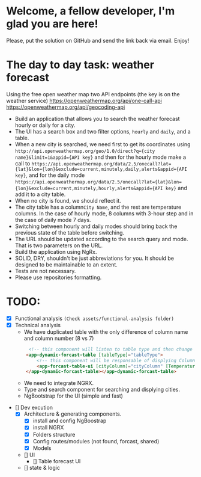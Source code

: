 # Welcome, a fellow developer, I'm glad you are here!

Please, put the solution on GitHub and send the link back via email.
Enjoy!

# The day to day task: weather forecast

Using the free open weather map two API endpoints (the key is on the weather service)
https://openweathermap.org/api/one-call-api
https://openweathermap.org/api/geocoding-api

-   Build an application that allows you to search the weather forecast hourly or daily for a city.
-   The UI has a search box and two filter options, `hourly` and `daily`, and a table.
-   When a new city is searched, we need first to get its coordinates using `http://api.openweathermap.org/geo/1.0/direct?q={city name}&limit=1&appid={API key}` and then for the hourly mode make a call to `https://api.openweathermap.org/data/2.5/onecall?lat={lat}&lon={lon}&exclude=current,minutely,daily,alerts&appid={API key}`, and for the daily mode `https://api.openweathermap.org/data/2.5/onecall?lat={lat}&lon={lon}&exclude=current,minutely,hourly,alerts&appid={API key}` and add it to a city table.
-   When no city is found, we should reflect it.
-   The city table has a column`City Name`, and the rest are temperature columns. In the case of hourly mode, 8 columns with 3-hour step and in the case of daily mode 7 days.
-   Switching between hourly and daily modes should bring back the previous state of the table before switching.
-   The URL should be updated according to the search query and mode. That is two parameters on the URL.
-   Build the application using NgRx.
-   SOLID, DRY, shouldn't be just abbreviations for you. It should be designed to be maintainable to an extent.
-   Tests are not necessary.
-   Please use repositories formatting.

# TODO:

-   [x] Functional analysis `(Check assets/functional-analysis folder)`
-   [x] Technical analysis
    -   We have duplicated table with the only difference of column name and column number (8 vs 7)
    ```html
         <!-- this component will listen to table type and then change columns accordinly -->
        <app-dynamic-forcast-table [tableType]="tableType">
            <!-- this component will be responsable of displying ColumnsTempertaure and CityColumn  -->
            <app-forcast-table-ui [cityColumn]="cityColumn" [TemperaturesColumns]="TempColumns" ></app-forcast-table-ui>
        </app-dynamic-forcast-table></app-dynamic-forcast-table>
    ```
    -   We need to integrate NGRX.
    -   Type and search component for searching and displying cities.
    -   NgBootstrap for the UI (simple and fast)
-   [] Dev excution
    -   [x] Architecture & generating components.
        -   [x] install and config NgBoostrap
        -   [x] install NGRX
        -   [x] Folders structure
        -   [x] Config routes/modules (not found, forcast, shared)
        -   [x] Models
    -   [] UI
        -   [] Table forecast UI
    -   [] state & logic
